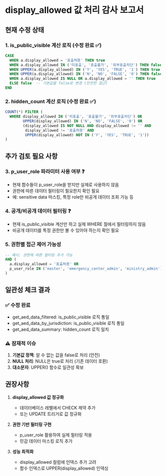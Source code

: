 # display_allowed 값 처리 감사 보고서

## 현재 수정 상태

### 1. is_public_visible 계산 로직 (수정 완료 ✅)
```sql
CASE
  WHEN a.display_allowed = '표출허용' THEN true
  WHEN a.display_allowed IN ('미표출', '표출불가', '외부표출차단') THEN false
  WHEN UPPER(a.display_allowed) IN ('Y', 'YES', 'TRUE', '1') THEN true
  WHEN UPPER(a.display_allowed) IN ('N', 'NO', 'FALSE', '0') THEN false
  WHEN a.display_allowed IS NULL OR a.display_allowed = '' THEN true
  ELSE false  -- 기본값을 false로 변경 (안전한 접근)
END
```

### 2. hidden_count 계산 로직 (수정 완료 ✅)
```sql
COUNT(*) FILTER (
  WHERE display_allowed IN ('미표출', '표출불가', '외부표출차단') OR
        UPPER(display_allowed) IN ('N', 'NO', 'FALSE', '0') OR
        (display_allowed IS NOT NULL AND display_allowed != '' AND
         display_allowed != '표출허용' AND
         UPPER(display_allowed) NOT IN ('Y', 'YES', 'TRUE', '1'))
)
```

## 추가 검토 필요 사항

### 3. p_user_role 파라미터 사용 여부 ❓
- 현재 함수들이 p_user_role을 받지만 실제로 사용하지 않음
- 권한에 따른 데이터 필터링이 필요한지 확인 필요
- 예: sensitive data 마스킹, 특정 role만 비공개 데이터 조회 가능 등

### 4. 공개/비공개 데이터 필터링 ❓
- 현재 is_public_visible 계산만 하고 실제 WHERE 절에서 필터링하지 않음
- 비공개 데이터를 특정 권한만 볼 수 있어야 하는지 확인 필요

### 5. 권한별 접근 제어 가능성
```sql
-- 예시: 권한에 따른 필터링 추가 가능
AND (
  a.display_allowed = '표출허용' OR
  p_user_role IN ('master', 'emergency_center_admin', 'ministry_admin')
)
```

## 일관성 체크 결과

### ✅ 수정 완료
- get_aed_data_filtered: is_public_visible 로직 통일
- get_aed_data_by_jurisdiction: is_public_visible 로직 통일
- get_aed_data_summary: hidden_count 로직 일치

### ⚠️ 잠재적 이슈
1. **기본값 정책**: 알 수 없는 값을 false로 처리 (안전)
2. **NULL 처리**: NULL은 true로 처리 (기존 데이터 호환)
3. **대소문자**: UPPER() 함수로 일관성 확보

## 권장사항

1. **display_allowed 값 정규화**
   - 데이터베이스 레벨에서 CHECK 제약 추가
   - 또는 UPDATE 트리거로 값 정규화

2. **권한 기반 필터링 구현**
   - p_user_role 활용하여 실제 필터링 적용
   - 민감 데이터 마스킹 로직 추가

3. **성능 최적화**
   - display_allowed 컬럼에 인덱스 추가 고려
   - 함수 인덱스로 UPPER(display_allowed) 인덱싱